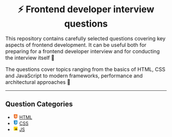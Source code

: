 <div align="center">
  <h1>⚡ Frontend developer interview questions</h1>
</div>

<p style="font-size: 16px">
This repository contains carefully selected questions covering key aspects of frontend development. It can be useful both for preparing for a frontend developer interview and for conducting the interview itself 🎯
</p>

<p style="font-size: 16px">
The questions cover topics ranging from the basics of HTML, CSS and JavaScript to modern frameworks, performance and architectural approaches 🚀
</p>

---

## Question Categories

<!-- - [HTML](./src/assets/icons/html.png)(src/questions/html.md) -->

- ![HTML](./src/assets/icons/icons-for-main-readme/html.png) [HTML](src/questions/html.md)
- ![CSS](./src/assets/icons/icons-for-main-readme/css.png) [CSS](src/questions/css.md)
- ![JS](./src/assets/icons/icons-for-main-readme/js.png) [JS](src/questions/js.md)
